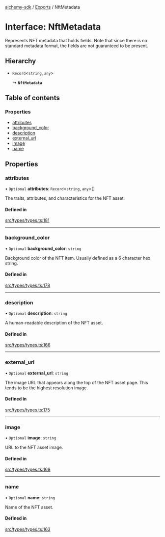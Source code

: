 [alchemy-sdk](../README.md) / [Exports](../modules.md) / NftMetadata

# Interface: NftMetadata

Represents NFT metadata that holds fields. Note that since there is no
standard metadata format, the fields are not guaranteed to be present.

## Hierarchy

- `Record`<`string`, `any`\>

  ↳ **`NftMetadata`**

## Table of contents

### Properties

- [attributes](NftMetadata.md#attributes)
- [background\_color](NftMetadata.md#background_color)
- [description](NftMetadata.md#description)
- [external\_url](NftMetadata.md#external_url)
- [image](NftMetadata.md#image)
- [name](NftMetadata.md#name)

## Properties

### attributes

• `Optional` **attributes**: `Record`<`string`, `any`\>[]

The traits, attributes, and characteristics for the NFT asset.

#### Defined in

[src/types/types.ts:181](https://github.com/alchemyplatform/alchemy-sdk-js/blob/ae75103/src/types/types.ts#L181)

___

### background\_color

• `Optional` **background\_color**: `string`

Background color of the NFT item. Usually defined as a 6 character hex string.

#### Defined in

[src/types/types.ts:178](https://github.com/alchemyplatform/alchemy-sdk-js/blob/ae75103/src/types/types.ts#L178)

___

### description

• `Optional` **description**: `string`

A human-readable description of the NFT asset.

#### Defined in

[src/types/types.ts:166](https://github.com/alchemyplatform/alchemy-sdk-js/blob/ae75103/src/types/types.ts#L166)

___

### external\_url

• `Optional` **external\_url**: `string`

The image URL that appears along the top of the NFT asset page. This tends
to be the highest resolution image.

#### Defined in

[src/types/types.ts:175](https://github.com/alchemyplatform/alchemy-sdk-js/blob/ae75103/src/types/types.ts#L175)

___

### image

• `Optional` **image**: `string`

URL to the NFT asset image.

#### Defined in

[src/types/types.ts:169](https://github.com/alchemyplatform/alchemy-sdk-js/blob/ae75103/src/types/types.ts#L169)

___

### name

• `Optional` **name**: `string`

Name of the NFT asset.

#### Defined in

[src/types/types.ts:163](https://github.com/alchemyplatform/alchemy-sdk-js/blob/ae75103/src/types/types.ts#L163)
